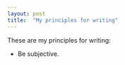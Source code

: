 ```yaml
---
layout: post
title:  "My principles for writing"
---
```


These are my principles for writing:

- Be subjective. <!-- 2014-10-27-be-subjective -->
